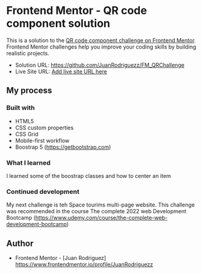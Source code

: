 # Frontend Mentor - QR code component solution

This is a solution to the [QR code component challenge on Frontend Mentor](https://www.frontendmentor.io/challenges/qr-code-component-iux_sIO_H). 
Frontend Mentor challenges help you improve your coding skills by building realistic projects. 


- Solution URL: https://github.com/JuanRodriguezz/FM_QRChallenge
- Live Site URL: [Add live site URL here](https://your-live-site-url.com)

## My process

### Built with

- HTML5
- CSS custom properties
- CSS Grid
- Mobile-first workflow
- Boostrap 5 (https://getbootstrap.com)


### What I learned
I learned some of the boostrap classes and how to center an item


### Continued development
My next challenge is teh Space tourims multi-page website. This challenge was recommended in the course The complete 2022 web Development Bootcamp
(https://www.udemy.com/course/the-complete-web-development-bootcamp) 



## Author

- Frontend Mentor - [Juan Rodriguez] https://www.frontendmentor.io/profile/JuanRodriguezz

